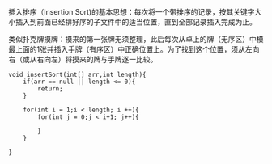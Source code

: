插入排序（Insertion Sort\)的基本思想：每次将一个带排序的记录，按其关键字大小插入到前面已经排好序的子文件中的适当位置，直到全部记录插入完成为止。

类似扑克牌摸牌：摸来的第一张牌无须整理，此后每次从卓上的牌（无序区）中模最上面的1张并插入手牌（有序区）中正确位置上。为了找到这个位置，须从左向右（或从右向左）将摸来的牌与手牌逐一比较。

```
void insertSort(int[] arr,int length){
    if(arr == null || length <= 0){
        return;
    }
    
    for(int i = 1;i < length; i ++){
        for(int j = 0;j < i+1; j++){
            
        }
    } 
    
}
```



